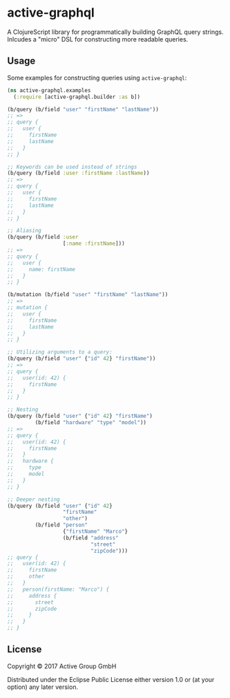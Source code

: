 # active-graphql

A ClojureScript library for programmatically building GraphQL query strings. Inlcudes a "micro" DSL for constructing more readable queries.

## Usage

Some examples for constructing queries using `active-graphql`:

```Clojure
(ns active-graphql.examples
  (:require [active-graphql.builder :as b])

(b/query (b/field "user" "firstName" "lastName"))
;; =>
;; query {
;;   user {
;;     firstName
;;     lastName
;;   }
;; }

;; Keywords can be used instead of strings
(b/query (b/field :user :firstName :lastName))
;; =>
;; query {
;;   user {
;;     firstName
;;     lastName
;;   }
;; }

;; Aliasing
(b/query (b/field :user
                  [:name :firstName]))
;; =>
;; query {
;;   user {
;;     name: firstName
;;   }
;; }

(b/mutation (b/field "user" "firstName" "lastName"))
;; =>
;; mutation {
;;   user {
;;     firstName
;;     lastName
;;   }
;; }

;; Utilizing arguments to a query:
(b/query (b/field "user" {"id" 42} "firstName"))
;; =>
;; query {
;;   user(id: 42) {
;;     firstName
;;   }
;; }

;; Nesting
(b/query (b/field "user" {"id" 42} "firstName")
         (b/field "hardware" "type" "model"))
;; =>
;; query {
;;   user(id: 42) {
;;     firstName
;;   }
;;   hardware {
;;     type
;;     model
;;   }
;; }

;; Deeper nesting
(b/query (b/field "user" {"id" 42}
                  "firstName"
                  "other")
         (b/field "person"
                  {"firstName" "Marco"}
                  (b/field "address"
                           "street"
                           "zipCode")))
;; query {
;;   user(id: 42) {
;;     firstName
;;     other
;;   }
;;   person(firstName: "Marco") {
;;     address {
;;       street
;;       zipCode
;;     }
;;   }
;; }

```


## License

Copyright © 2017 Active Group GmbH

Distributed under the Eclipse Public License either version 1.0 or (at
your option) any later version.
